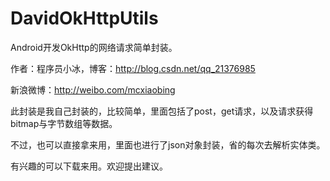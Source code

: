 # DavidOkHttpUtils

Android开发OkHttp的网络请求简单封装。

作者：程序员小冰，博客：http://blog.csdn.net/qq_21376985

新浪微博：http://weibo.com/mcxiaobing

此封装是我自己封装的，比较简单，里面包括了post，get请求，以及请求获得bitmap与字节数组等数据。

不过，也可以直接拿来用，里面也进行了json对象封装，省的每次去解析实体类。

有兴趣的可以下载来用。欢迎提出建议。

